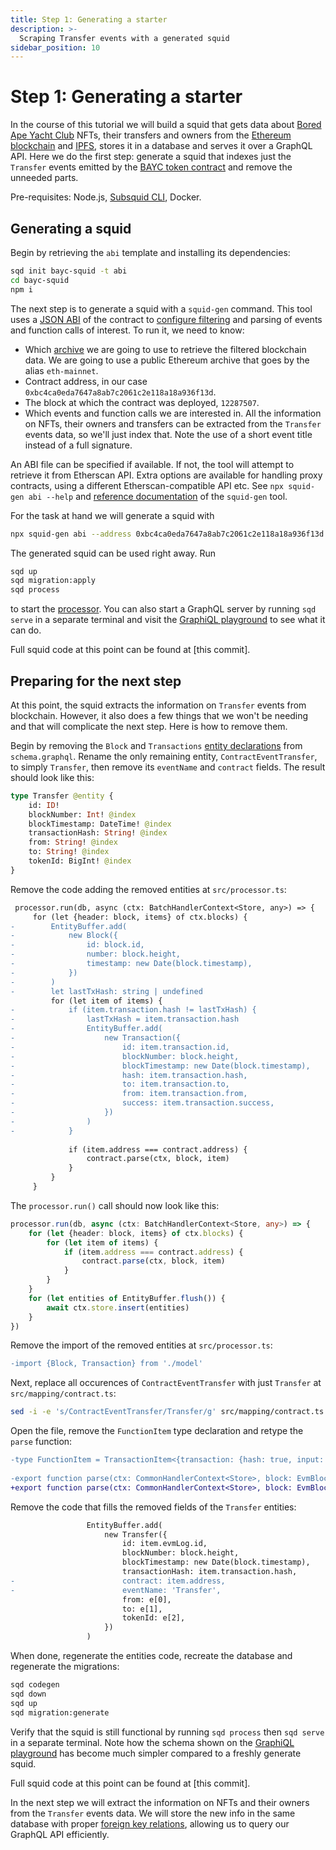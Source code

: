 ```yaml
---
title: Step 1: Generating a starter
description: >-
  Scraping Transfer events with a generated squid
sidebar_position: 10
---
```


# Step 1: Generating a starter

In the course of this tutorial we will build a squid that gets data about [Bored Ape Yacht Club](https://boredapeyachtclub.com) NFTs, their transfers and owners from the [Ethereum blockchain](https://ethereum.org) and [IPFS](https://ipfs.tech/), stores it in a database and serves it over a GraphQL API. Here we do the first step: generate a squid that indexes just the `Transfer` events emitted by the [BAYC token contract](https://etherscan.io/address/0xbc4ca0eda7647a8ab7c2061c2e118a18a936f13d) and remove the unneeded parts.

Pre-requisites: Node.js, [Subsquid CLI](/squid-cli/installation), Docker. 

## Generating a squid

Begin by retrieving the `abi` template and installing its dependencies:
```bash
sqd init bayc-squid -t abi
cd bayc-squid
npm i
```
The next step is to generate a squid with a `squid-gen` command. This tool uses a [JSON ABI](/dead) of the contract to [configure filtering](/evm-indexing/configuration) and parsing of events and function calls of interest. To run it, we need to know:
 - Which [archive](/archives) we are going to use to retrieve the filtered blockchain data. We are going to use a public Ethereum archive that goes by the alias `eth-mainnet`.
 - Contract address, in our case `0xbc4ca0eda7647a8ab7c2061c2e118a18a936f13d`.
 - The block at which the contract was deployed, `12287507`.
 - Which events and function calls we are interested in. All the information on NFTs, their owners and transfers can be extracted from the `Transfer` events data, so we'll just index that. Note the use of a short event title instead of a full signature.

An ABI file can be specified if available. If not, the tool will attempt to retrieve it from Etherscan API. Extra options are available for handling proxy contracts, using a different Etherscan-compatible API etc. See `npx squid-gen abi --help` and [reference documentation](/basics/squid-gen) of the `squid-gen` tool.

For the task at hand we will generate a squid with
```bash
npx squid-gen abi --address 0xbc4ca0eda7647a8ab7c2061c2e118a18a936f13d --archive eth-mainnet --event Transfer --from 12287507
```
The generated squid can be used right away. Run
```bash
sqd up
sqd migration:apply
sqd process
```
to start the [processor](/dead). You can also start a GraphQL server by running `sqd serve` in a separate terminal and visit the [GraphiQL playground](/dead) to see what it can do.

Full squid code at this point can be found at [this commit].

## Preparing for the next step

At this point, the squid extracts the information on `Transfer` events from blockchain. However, it also does a few things that we won't be needing and that will complicate the next step. Here is how to remove them.

Begin by removing the `Block` and `Transactions` [entity declarations](/dead) from `schema.graphql`. Rename the only remaining entity, `ContractEventTransfer`, to simply `Transfer`, then remove its `eventName` and `contract` fields. The result should look like this:
```graphql title=schema.graphql
type Transfer @entity {
    id: ID!
    blockNumber: Int! @index
    blockTimestamp: DateTime! @index
    transactionHash: String! @index
    from: String! @index
    to: String! @index
    tokenId: BigInt! @index
}
```
Remove the code adding the removed entities at `src/processor.ts`:
```diff
 processor.run(db, async (ctx: BatchHandlerContext<Store, any>) => {
     for (let {header: block, items} of ctx.blocks) {
-        EntityBuffer.add(
-            new Block({
-                id: block.id,
-                number: block.height,
-                timestamp: new Date(block.timestamp),
-            })
-        )
-        let lastTxHash: string | undefined
         for (let item of items) {
-            if (item.transaction.hash != lastTxHash) {
-                lastTxHash = item.transaction.hash
-                EntityBuffer.add(
-                    new Transaction({
-                        id: item.transaction.id,
-                        blockNumber: block.height,
-                        blockTimestamp: new Date(block.timestamp),
-                        hash: item.transaction.hash,
-                        to: item.transaction.to,
-                        from: item.transaction.from,
-                        success: item.transaction.success,
-                    })
-                )
-            }
 
             if (item.address === contract.address) {
                 contract.parse(ctx, block, item)
             }
         }
     }
```
The `processor.run()` call should now look like this:
```typescript
processor.run(db, async (ctx: BatchHandlerContext<Store, any>) => {
    for (let {header: block, items} of ctx.blocks) {
        for (let item of items) {
            if (item.address === contract.address) {
                contract.parse(ctx, block, item)
            }
        }
    }
    for (let entities of EntityBuffer.flush()) {
        await ctx.store.insert(entities)
    }
})
```
Remove the import of the removed entities at `src/processor.ts`:
```diff
-import {Block, Transaction} from './model'
```
Next, replace all occurences of `ContractEventTransfer` with just `Transfer` at `src/mapping/contract.ts`:
```bash
sed -i -e 's/ContractEventTransfer/Transfer/g' src/mapping/contract.ts
```
Open the file, remove the `FunctionItem` type declaration and retype the `parse` function:
```diff
-type FunctionItem = TransactionItem<{transaction: {hash: true, input: true, value: true, status: true}}>
 
-export function parse(ctx: CommonHandlerContext<Store>, block: EvmBlock, item: EventItem | FunctionItem) {
+export function parse(ctx: CommonHandlerContext<Store>, block: EvmBlock, item: EventItem) {
```
Remove the code that fills the removed fields of the `Transfer` entities:
```diff
                 EntityBuffer.add(
                     new Transfer({
                         id: item.evmLog.id,
                         blockNumber: block.height,
                         blockTimestamp: new Date(block.timestamp),
                         transactionHash: item.transaction.hash,
-                        contract: item.address,
-                        eventName: 'Transfer',
                         from: e[0],
                         to: e[1],
                         tokenId: e[2],
                     })
                 )
```

When done, regenerate the entities code, recreate the database and regenerate the migrations:
```bash
sqd codegen
sqd down
sqd up
sqd migration:generate
```
Verify that the squid is still functional by running `sqd process` then `sqd serve` in a separate terminal. Note how the schema shown on the [GraphiQL playground](http://localhost:4350/graphql) has become much simpler compared to a freshly generate squid.

Full squid code at this point can be found at [this commit].

In the next step we will extract the information on NFTs and their owners from the `Transfer` events data. We will store the new info in the same database with proper [foreign key relations](/basics/schema-file/entity-relations), allowing us to query our GraphQL API efficiently.
